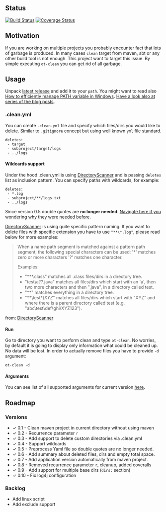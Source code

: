 ## Status

[![Build Status](https://travis-ci.org/ggajos/ot-clean.svg?branch=master)](https://travis-ci.org/ggajos/ot-clean)
[![Coverage Status](https://coveralls.io/repos/github/ggajos/ot-clean/badge.svg?branch=master)](https://coveralls.io/github/ggajos/ot-clean?branch=master)

## Motivation

If you are working on multiple projects you probably encounter fact that lots
of garbage is produced. In many cases `clean` target from maven, sbt or any
other build tool is not enough. This project want to target this issue. By simple
executing `ot-clean` you can get rid of all garbage.

## Usage

Unpack [latest release](https://github.com/ggajos/ot-clean/releases) and add it
to your `path`. You might want to read also [How to efficiently manage PATH variable in Windows](http://ggajos.com/environment-variables-management/).
[Have a look also at series of the blog posts](http://ggajos.com/ot-clean-cleanup-cleanall/).

### .clean.yml

You can create `.clean.yml` file and specify which files/dirs you would like to
delete. Similar to `.gitignore` concept but using well known `yml` file standard.

```
deletes:
 - target
 - subproject/target/logs
 - ../logs
```

#### Wildcards support

Under the hood .clean.yml is using [DirectoryScanner](https://maven.apache.org/shared/maven-shared-utils/apidocs/org/apache/maven/shared/utils/io/DirectoryScanner.html)
and is passing `deletes` list as inclusion pattern. You can specify paths with
wildcards, for example:

```
deletes:
 - *.log
 - subproject/**/logs.txt
 - ../logs
```

Since version 0.5 double quotes are **no longer needed**. [Navigate here if you
wondering why they were needed before](http://ggajos.com/ot-clean-yaml-alias-nodes/).

[DirectoryScanner](https://maven.apache.org/shared/maven-shared-utils/apidocs/org/apache/maven/shared/utils/io/DirectoryScanner.html)
is using quite specific pattern naming. If you want to delete files with specific
extension you have to use `"**\*.log"`, please read below for more examples:

> When a name path segment is matched against a pattern path segment, the following special characters can be used:
> '*' matches zero or more characters
> '?' matches one character.
> 
> Examples:
>
>  * "**\*.class" matches all .class files/dirs in a directory tree.
>  * "test\a??.java" matches all files/dirs which start with an 'a', then two more characters and then ".java", in a directory called test.
>  * "**" matches everything in a directory tree.
>  * "**\test\**\XYZ*" matches all files/dirs which start with "XYZ" and where there is a parent directory called test (e.g. "abc\test\def\ghi\XYZ123").

from: [DirectoryScanner](https://maven.apache.org/shared/maven-shared-utils/apidocs/org/apache/maven/shared/utils/io/DirectoryScanner.html) 


#### Run

Go to directory you want to perform clean and type `ot-clean`. No worries,
by default it is going to display only information what could be cleaned up.
No data will be lost. In order to actually remove files you have to provide `-d`
argument:

```
ot-clean -d
```

#### Arguments

You can see list of all supported arguments for current version [here](https://github.com/ggajos/ot-clean/blob/master/src/main/resources/ot-clean/help.txt).

## Roadmap

### Versions

* ✓ 0.1  - Clean maven project in current directory without using maven
* ✓ 0.2  - Recurrence parameter `r`
* ✓ 0.3  - Add support to delete custom directories via .clean.yml
* ✓ 0.4  - Support wildcards
* ✓ 0.5  - Preprocess Yaml file so double quotes are no longer needed.
* ✓ 0.6  - Add summary about deleted files, dirs and empty total space.
* ✓ 0.7  - Add application version automatically from maven project.
* ✓ 0.8  - Removed recurrence parameter `r`, cleanup, added coveralls
* ✓ 0.9  - Add support for multiple base dirs (`dirs:` section)
* ✓ 0.10 - Fix log4j configuration

### Backlog

* Add linux script
* Add exclude support

